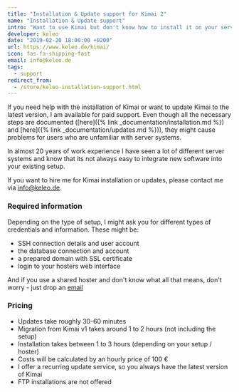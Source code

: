 ```yaml
---
title: "Installation & Update support for Kimai 2"
name: "Installation & Update support"
intro: "Want to use Kimai but don't know how to install it on your server?"
developer: keleo
date: "2019-02-20 18:00:00 +0200"
url: https://www.keleo.de/kimai/
icon: fas fa-shipping-fast
email: info@keleo.de
tags:
  - support
redirect_from:
  - /store/keleo-installation-support.html
---
```


If you need help with the installation of Kimai or want to update Kimai to the latest version, I am available for paid support.
Even though all the necessary steps are documented ([here]({% link _documentation/installation.md %}) and [here]({% link _documentation/updates.md %})), 
they might cause problems for users who are unfamiliar with server systems.

In almost 20 years of work experience I have seen a lot of different server systems and know that its not always easy to integrate new software 
into your existing setup.

If you want to hire me for Kimai installation or updates, please contact me via [info@keleo.de](mailto:info@keleo.de).

### Required information

Depending on the type of setup, I might ask you for different types of credentials and information. These might be:

- SSH connection details and user account
- the database connection and account
- a prepared domain with SSL certificate
- login to your hosters web interface

And if you use a shared hoster and don't know what all that means, don't worry - just drop an [email](mailto:info@keleo.de)

### Pricing

- Updates take roughly 30-60 minutes
- Migration from Kimai v1 takes around 1 to 2 hours (not including the setup)
- Installation takes between 1 to 3 hours (depending on your setup / hoster)
- Costs will be calculated by an hourly price of 100 € 
- I offer a recurring update service, so you always have the latest version of Kimai 
- FTP installations are not offered
